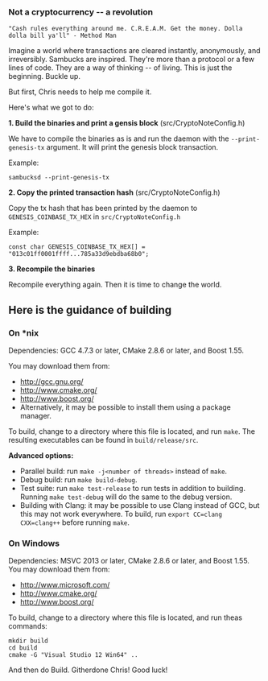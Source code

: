 ### Not a cryptocurrency -- a revolution  

`"Cash rules everything around me. C.R.E.A.M. Get the money. Dolla dolla bill ya'll" - Method Man`

Imagine a world where transactions are cleared instantly, anonymously, and irreversibly.  Sambucks are inspired.  They're more than a protocol or a few lines of code.  They are a way of thinking -- of living.  This is just the beginning.  Buckle up.  

But first, Chris needs to help me compile it.

Here's what we got to do:

**1. Build the binaries and print a gensis block** (src/CryptoNoteConfig.h)

We have to compile the binaries as is and run the daemon with the `--print-genesis-tx` argument.  It will print the genesis block transaction.

Example:
```
sambucksd --print-genesis-tx
```

**2. Copy the printed transaction hash** (src/CryptoNoteConfig.h)

Copy the tx hash that has been printed by the daemon to `GENESIS_COINBASE_TX_HEX` in `src/CryptoNoteConfig.h`

Example:
```
const char GENESIS_COINBASE_TX_HEX[] = "013c01ff0001ffff...785a33d9ebdba68b0";
```

**3. Recompile the binaries**

Recompile everything again. Then it is time to change the world.


## Here is the guidance of building

### On *nix

Dependencies: GCC 4.7.3 or later, CMake 2.8.6 or later, and Boost 1.55.

You may download them from:

* http://gcc.gnu.org/
* http://www.cmake.org/
* http://www.boost.org/
* Alternatively, it may be possible to install them using a package manager.

To build, change to a directory where this file is located, and run `make`. The resulting executables can be found in `build/release/src`.

**Advanced options:**

* Parallel build: run `make -j<number of threads>` instead of `make`.
* Debug build: run `make build-debug`.
* Test suite: run `make test-release` to run tests in addition to building. Running `make test-debug` will do the same to the debug version.
* Building with Clang: it may be possible to use Clang instead of GCC, but this may not work everywhere. To build, run `export CC=clang CXX=clang++` before running `make`.

### On Windows
Dependencies: MSVC 2013 or later, CMake 2.8.6 or later, and Boost 1.55. You may download them from:

* http://www.microsoft.com/
* http://www.cmake.org/
* http://www.boost.org/

To build, change to a directory where this file is located, and run theas commands: 
```
mkdir build
cd build
cmake -G "Visual Studio 12 Win64" ..
```

And then do Build.
Githerdone Chris! Good luck!
